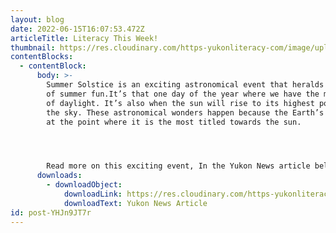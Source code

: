 ```yaml
---
layout: blog
date: 2022-06-15T16:07:53.472Z
articleTitle: Literacy This Week!
thumbnail: https://res.cloudinary.com/https-yukonliteracy-com/image/upload/q_35/v1656951183/Untitled_hqv7rs.png
contentBlocks:
  - contentBlock:
      body: >-
        Summer Solstice is an exciting astronomical event that heralds the start
        of summer fun.It’s that one day of the year where we have the most hours
        of daylight. It’s also when the sun will rise to its highest point in
        the sky. These astronomical wonders happen because the Earth’s pole is
        at the point where it is the most titled towards the sun.




        Read more on this exciting event, In the Yukon News article below
      downloads:
        - downloadObject:
            downloadLink: https://res.cloudinary.com/https-yukonliteracy-com/image/upload/q_35/v1656951407/10305920_2022-06-14_11_51_50_proof1_fz8srg.pdf
            downloadText: Yukon News Article
id: post-YHJn9JT7r
---
```

